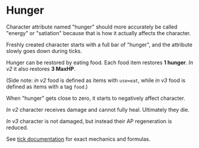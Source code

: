 # Hunger

Character attribute named "hunger" should more accurately be called "energy"
or "satiation" because that is how it actually affects the character.

Freshly created character starts with a full bar of "hunger", and the attribute
slowly goes down during ticks.

Hunger can be restored by eating food. Each food item restores **1 hunger**.
*In v2* it also restores **3 MaxHP**.

(Side note: *in v2* food is defined as items with `use=eat`,
while *in v3* food is defined as items with a tag `food`.)

When "hunger" gets close to zero, it starts to negatively affect character.

*In v2* character receives damage and cannot fully heal. Ultimately they die.

*In v3* character is not damaged, but instead their AP regeneration is reduced.

See [tick documentation](ticks.md) for exact mechanics and formulas.
